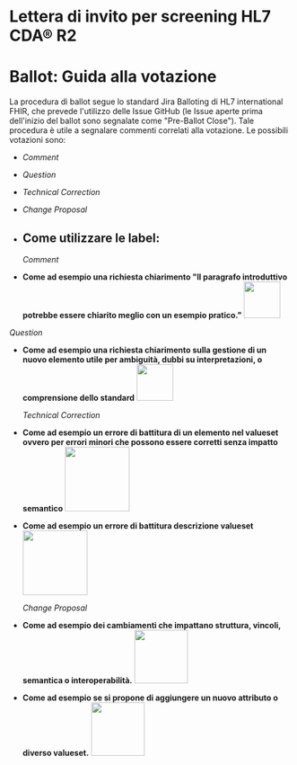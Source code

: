 # Lettera di invito per screening HL7 CDA® R2

# Ballot: Guida alla votazione
La procedura di ballot segue lo standard Jira Balloting di HL7 international FHIR, che prevede l'utilizzo delle Issue GitHub (le Issue aperte prima dell'inizio del ballot sono segnalate come "Pre-Ballot Close"). Tale procedura è utile a segnalare commenti correlati alla votazione. 
Le possibili votazioni sono: 
- *Comment*
- *Question*
- *Technical Correction*
- *Change Proposal*

- ## Come utilizzare le label:

  *Comment*
- **Come ad esempio una richiesta chiarimento "Il paragrafo introduttivo potrebbe essere chiarito meglio con un esempio pratico."** <img src="input/images/quest.png" width="65" alt=""/>

 *Question*
- **Come ad esempio una richiesta chiarimento sulla gestione di un nuovo elemento utile per ambiguità, dubbi su interpretazioni, o comprensione dello standard** <img src="input/images/quest.png" width="65" alt=""/>

  *Technical Correction* 
- **Come ad esempio un errore di battitura di un elemento nel valueset ovvero per errori minori che possono essere corretti senza impatto semantico** <img src="input/images/tech.png" width="115" alt=""/>

- **Come ad esempio un errore di battitura descrizione valueset** <img src="input/images/tech.png" width="115" alt=""/>
 
  *Change Proposal*
- **Come ad esempio dei cambiamenti che impattano struttura, vincoli, semantica o interoperabilità.** <img src="input/images/change pro.png" width="95" alt=""/>
  
- **Come ad esempio se si propone di aggiungere un nuovo attributo o diverso valueset.** <img src="input/images/change pro.png" width="95" alt=""/>
